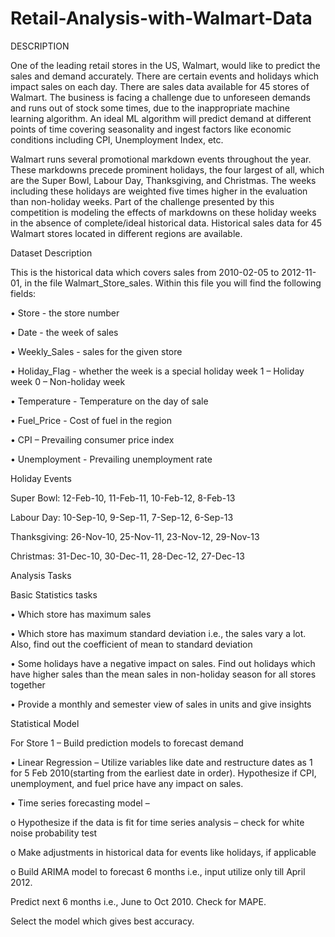 # Retail-Analysis-with-Walmart-Data

DESCRIPTION

One of the leading retail stores in the US, Walmart, would like to predict the sales and demand accurately. There are certain events and holidays which impact sales on each day. There are sales data available for 45 stores of Walmart. The business is facing a challenge due to unforeseen demands and runs out of stock some times, due to the inappropriate machine learning algorithm. An ideal ML algorithm will predict demand at different points of time covering seasonality and ingest factors like economic conditions including CPI, Unemployment Index, etc.

Walmart runs several promotional markdown events throughout the year. These markdowns precede prominent holidays, the four largest of all, which are the Super Bowl, Labour Day, Thanksgiving, and Christmas. The weeks including these holidays are weighted five times higher in the evaluation than non-holiday weeks. Part of the challenge presented by this competition is modeling the effects of markdowns on these holiday weeks in the absence of complete/ideal historical data. Historical sales data for 45 Walmart stores located in different regions are available.

Dataset Description

This is the historical data which covers sales from 2010-02-05 to 2012-11-01, in the file Walmart_Store_sales. Within this file you will find the following fields:

• Store - the store number

• Date - the week of sales

• Weekly_Sales - sales for the given store

• Holiday_Flag - whether the week is a special holiday week 1 – Holiday week 0 – Non-holiday week

• Temperature - Temperature on the day of sale

• Fuel_Price - Cost of fuel in the region

• CPI – Prevailing consumer price index

• Unemployment - Prevailing unemployment rate

Holiday Events

Super Bowl: 12-Feb-10, 11-Feb-11, 10-Feb-12, 8-Feb-13

Labour Day: 10-Sep-10, 9-Sep-11, 7-Sep-12, 6-Sep-13

Thanksgiving: 26-Nov-10, 25-Nov-11, 23-Nov-12, 29-Nov-13

Christmas: 31-Dec-10, 30-Dec-11, 28-Dec-12, 27-Dec-13

Analysis Tasks

Basic Statistics tasks

• Which store has maximum sales

• Which store has maximum standard deviation i.e., the sales vary a lot. Also, find out the coefficient of mean to standard deviation

• Some holidays have a negative impact on sales. Find out holidays which have higher sales than the mean sales in non-holiday season for all stores together

• Provide a monthly and semester view of sales in units and give insights

Statistical Model

For Store 1 – Build prediction models to forecast demand

• Linear Regression – Utilize variables like date and restructure dates as 1 for 5 Feb 2010(starting from the earliest date in order). Hypothesize if CPI, unemployment, and fuel price have any impact on sales.

• Time series forecasting model –

o Hypothesize if the data is fit for time series analysis – check for white noise probability test

o Make adjustments in historical data for events like holidays, if applicable

o Build ARIMA model to forecast 6 months i.e., input utilize only till April 2012.

Predict next 6 months i.e., June to Oct 2010. Check for MAPE.

Select the model which gives best accuracy.


